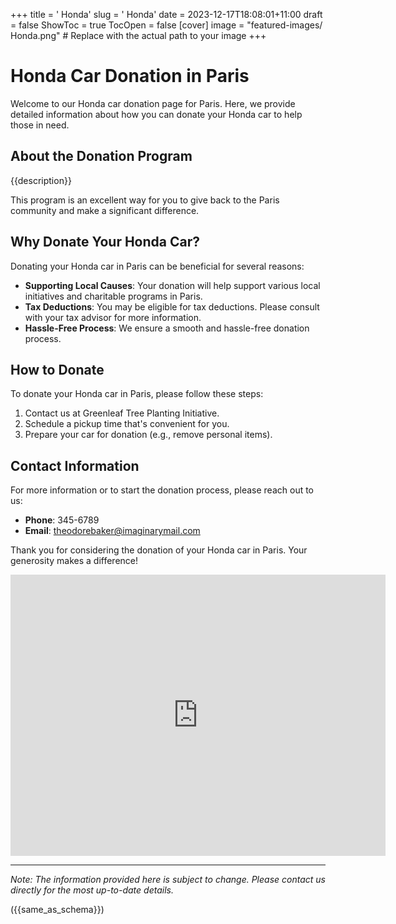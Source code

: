 +++
title = '    Honda'
slug = '    Honda'
date = 2023-12-17T18:08:01+11:00
draft = false
ShowToc = true
TocOpen = false
[cover]
image = "featured-images/    Honda.png"  # Replace with the actual path to your image
+++



#     Honda Car Donation in     Paris

Welcome to our     Honda car donation page for     Paris. Here, we provide detailed information about how you can donate your     Honda car to help those in need.

## About the Donation Program

{{description}}

This program is an excellent way for you to give back to the     Paris community and make a significant difference.

## Why Donate Your     Honda Car?

Donating your     Honda car in     Paris can be beneficial for several reasons:

- **Supporting Local Causes**: Your donation will help support various local initiatives and charitable programs in     Paris.
- **Tax Deductions**: You may be eligible for tax deductions. Please consult with your tax advisor for more information.
- **Hassle-Free Process**: We ensure a smooth and hassle-free donation process.

## How to Donate

To donate your     Honda car in     Paris, please follow these steps:

1. Contact us at     Greenleaf Tree Planting Initiative.
2. Schedule a pickup time that's convenient for you.
3. Prepare your car for donation (e.g., remove personal items).

## Contact Information

For more information or to start the donation process, please reach out to us:

- **Phone**: 345-6789
- **Email**:     theodorebaker@imaginarymail.com

Thank you for considering the donation of your     Honda car in     Paris. Your generosity makes a difference!

<!-- Other content -->

<iframe width="600" height="450" frameborder="0" style="border:0" src="https://www.google.com/maps/embed/v1/place?key=AIzaSyDivX6qAx8DlsaPtf6od3s40HLANl8aFcE&q=++++Paris" allowfullscreen></iframe>

<!-- Other content -->

---

*Note: The information provided here is subject to change. Please contact us directly for the most up-to-date details.*

<!-- Other content -->

({{same_as_schema}})

<!-- Other content -->